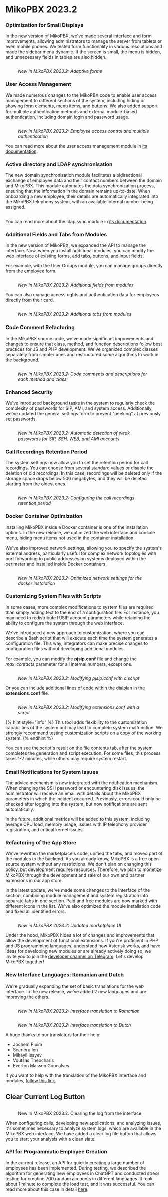 # MikoPBX 2023.2

### Optimization for Small Displays

In the new version of MikoPBX, we've made several interface and form improvements, allowing administrators to manage the server from tablets or even mobile phones. We tested form functionality in various resolutions and made the sidebar menu dynamic. If the screen is small, the menu is hidden, and unnecessary fields in tables are also hidden.

<figure><img src="../../.gitbook/assets/2023_2AdaptiveEng.gif" alt=""><figcaption><p><em>New in MikoPBX 2023.2: Adaptive forms</em></p></figcaption></figure>

### User Access Management

We made numerous changes to the MikoPBX code to enable user access management to different sections of the system, including hiding or showing form elements, menu items, and buttons. We also added support for multiple authentication methods and external module-based authentication, including domain login and password usage.

<figure><img src="../../.gitbook/assets/module-index-page.png" alt=""><figcaption><p><em>New in MikoPBX 2023.2: Employee access control and multiple authentication</em></p></figcaption></figure>

You can read more about the user access management module in [its documentation](../../modules/miko/module-users-u-i.md).

### Active directory and LDAP synchronisation

The new domain synchronization module facilitates a bidirectional exchange of employee data and their contact numbers between the domain and MikoPBX. This module automates the data synchronization process, ensuring that the information in the domain remains up-to-date. When onboarding a new employee, their details are automatically integrated into the MikoPBX telephony system, with an available internal number being assigned.

<figure><img src="../../.gitbook/assets/ModuleLdapSync - index.png" alt=""><figcaption></figcaption></figure>

You can read more about the ldap sync module in [its documentation](../../modules/miko/module-ldap-sync.md).

### Additional Fields and Tabs from Modules

In the new version of MikoPBX, we expanded the API to manage the interface. Now, when you install additional modules, you can modify the web interface of existing forms, add tabs, buttons, and input fields.

For example, with the User Groups module, you can manage groups directly from the employee form.

<figure><img src="../../.gitbook/assets/New2023.2.additionalFieldsEn.png" alt=""><figcaption><p><em>New in MikoPBX 2023.2: Additional fields from modules</em></p></figcaption></figure>

You can also manage access rights and authentication data for employees directly from their card.

<figure><img src="../../.gitbook/assets/New2023.2.additionalTabEn.png" alt=""><figcaption><p><em>New in MikoPBX 2023.2: Additional tabs from modules</em></p></figcaption></figure>

### Code Comment Refactoring

In the MikoPBX source code, we've made significant improvements and changes to ensure that class, method, and function descriptions follow best practices for JS and PHP development. We've organized complex classes separately from simpler ones and restructured some algorithms to work in the background.

<figure><img src="../../.gitbook/assets/New2023.3.CodeCommentsEng.png" alt=""><figcaption><p><em>New in MikoPBX 2023.2: Code comments and descriptions for each method and class</em></p></figcaption></figure>

### Enhanced Security

We've introduced background tasks in the system to regularly check the complexity of passwords for SIP, AMI, and system access. Additionally, we've updated the general settings form to prevent "peeking" at previously set passwords.

<figure><img src="../../.gitbook/assets/New2023.2 - simple passwords en.png" alt=""><figcaption><p><em>New in MikoPBX 2023.2: Automatic detection of weak passwords for SIP, SSH, WEB, and AMI accounts</em></p></figcaption></figure>

### Call Recordings Retention Period

The system settings now allow you to set the retention period for call recordings. You can choose from several standard values or disable the deletion of old recordings. In this case, recordings will be deleted only if the storage space drops below 500 megabytes, and they will be deleted starting from the oldest ones.

<figure><img src="../../.gitbook/assets/New2023.2 - recordingsSliderEn.png" alt=""><figcaption><p><em>New in MikoPBX 2023.2: Configuring the call recordings retention period</em></p></figcaption></figure>

### Docker Container Optimization

Installing MikoPBX inside a Docker container is one of the installation options. In the new release, we optimized the web interface and console menu, hiding menu items not used in the container installation.

We've also improved network settings, allowing you to specify the system's external address, particularly useful for complex network topologies with port forwarding to public addresses on systems deployed within the perimeter and installed inside Docker containers.

<figure><img src="../../.gitbook/assets/New2023.2 - docker-nework-en.png" alt=""><figcaption><p><em>New in MikoPBX 2023.2: Optimized network settings for the docker instalation</em></p></figcaption></figure>

### Customizing System Files with Scripts

In some cases, more complex modifications to system files are required than simply adding text to the end of a configuration file. For instance, you may need to redistribute PJSIP account parameters while retaining the ability to configure the system through the web interface.

We've introduced a new approach to customization, where you can describe a Bash script that will execute each time the system generates a configuration file. This way, integrators can make precise changes to configuration files without developing additional modules.

For example, you can modify the **pjsip.conf** file and change the _max\_contacts_ parameter for all internal numbers, except one.

<figure><img src="../../.gitbook/assets/New2023.2 - pjsip max contact en.png" alt=""><figcaption><p><em>New in MikoPBX 2023.2: Modifying pjsip.conf with a script</em></p></figcaption></figure>

Or you can include additional lines of code within the dialplan in the **extensions.conf** file.

<figure><img src="../../.gitbook/assets/New2023.2 - extensions add string en.png" alt=""><figcaption><p><em>New in MikoPBX 2023.2: Modifying extensions.conf with a script</em></p></figcaption></figure>

{% hint style="info" %}
This tool adds flexibility to the customization capabilities of the system but may lead to complete system malfunction. We strongly recommend testing customization scripts on a copy of the working system.
{% endhint %}

You can see the script's result on the file contents tab, after the system completes the generation and script execution. For some files, this process takes 1-2 minutes, while others may require system restart.

### Email Notifications for System Issues

The advice mechanism is now integrated with the notification mechanism. When changing the SSH password or encountering disk issues, the administrator will receive an email with details about the MikoPBX parameters in which the incident occurred. Previously, errors could only be checked after logging into the system, but now notifications are sent automatically.

In the future, additional metrics will be added to this system, including average CPU load, memory usage, issues with IP telephony provider registration, and critical kernel issues.

### Refactoring of the App Store

We've rewritten the marketplace's code, unified the tabs, and moved part of the modules to the backend. As you already know, MikoPBX is a free open-source system without any restrictions. We don't plan on changing this policy, but development requires resources. Therefore, we plan to monetize MikoPBX through the development and sale of our own and partner extensions in our app store.

In the latest update, we've made some changes to the interface of the section, combining module management and system registration into separate tabs in one section. Paid and free modules are now marked with different icons in the list. We've also optimized the module installation code and fixed all identified errors.

<figure><img src="../../.gitbook/assets/New2023.2 - marketplace-en.png" alt=""><figcaption><p><em>New in MikoPBX 2023.2: Updated marketplace UI</em></p></figcaption></figure>

Under the hood, MikoPBX hides a lot of changes and improvements that allow the development of functional extensions. If you're proficient in PHP and JS programming languages, understand how Asterisk works, and have ideas for developing new modules or are already actively doing so, we invite you to join the [developer channel on Telegram](https://t.me/mikopbx\_dev). Let's develop MikoPBX together!

### New Interface Languages: Romanian and Dutch

We're gradually expanding the set of basic translations for the web interface. In the new release, we've added 2 new languages and are improving the others.

<figure><img src="../../.gitbook/assets/New2023.2.RomanianLanguage.png" alt=""><figcaption><p><em>New in MikoPBX 2023.2: Interface translation to Romanian</em></p></figcaption></figure>

<figure><img src="../../.gitbook/assets/New2023.2 - new translation Dutch.png" alt=""><figcaption><p><em>New in MikoPBX 2023.2: Interface translation to Dutch</em></p></figcaption></figure>

A huge thanks to our translators for their help:

* Jochem Pluim
* Secrieru Ion
* Mikayil Isayev
* Voutsas Theocharis
* Everton Massen Goncalves

If you want to help with the translation of the MikoPBX interface and modules, [follow this link](https://weblate.mikopbx.com/projects/mikopbx/admin-web-interface/).

## Clear Current Log Button

<figure><img src="../../.gitbook/assets/MikoPBX-erase-logs-en.png" alt=""><figcaption><p>New in MikoPBX 2023.2. Clearing the log from the interface</p></figcaption></figure>

When configuring calls, developing new applications, and analyzing issues, it's sometimes necessary to analyze system logs, which are available in the MikoPBX web interface. We have added a clear log file button that allows you to start your analysis with a clean slate.

### API for Programmatic Employee Creation

In the current release, an API for quickly creating a large number of employees has been implemented. During testing, we described the algorithm for generating new employees in ChatGPT and conducted stress testing for creating 700 random accounts in different languages. It took about 1 minute to complete the load test, and it was successful. You can read more about this case in detail [here](../../faq/cases/extensions-generation-by-rest-api.md).

<figure><img src="../../.gitbook/assets/Screenshot%202023-09-06%20at%2014.04.52.png" alt=""><figcaption></figcaption></figure>
